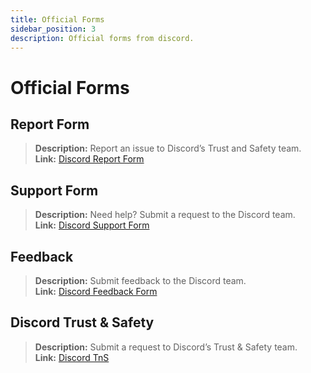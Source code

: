 ```yaml
---
title: Official Forms
sidebar_position: 3
description: Official forms from discord.
---
```


# Official Forms

## **Report Form**

> **Description:** Report an issue to Discord’s Trust and Safety team.   <br/>
**Link:** [Discord Report Form](https://dis.gd/report)

## **Support Form**

> **Description:** Need help? Submit a request to the Discord team.   <br/>
**Link:**  [Discord Support Form](https://dis.gd/contact)

## **Feedback**

> **Description:** Submit feedback to the Discord team.   <br/>
**Link:**  [Discord Feedback Form](https://dis.gd/feedback)

## **Discord Trust & Safety**

> **Description:** Submit a request to Discord’s Trust & Safety team.   <br/>
**Link:** [Discord TnS](https://dis.gd/request)
